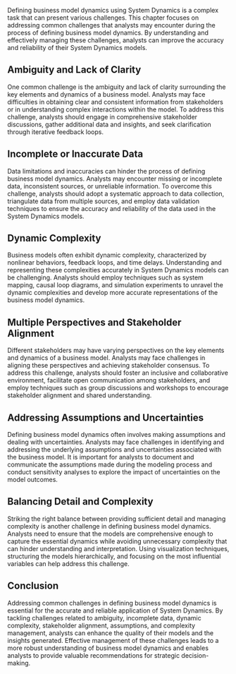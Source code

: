 
Defining business model dynamics using System Dynamics is a complex task that can present various challenges. This chapter focuses on addressing common challenges that analysts may encounter during the process of defining business model dynamics. By understanding and effectively managing these challenges, analysts can improve the accuracy and reliability of their System Dynamics models.

## Ambiguity and Lack of Clarity

One common challenge is the ambiguity and lack of clarity surrounding the key elements and dynamics of a business model. Analysts may face difficulties in obtaining clear and consistent information from stakeholders or in understanding complex interactions within the model. To address this challenge, analysts should engage in comprehensive stakeholder discussions, gather additional data and insights, and seek clarification through iterative feedback loops.

## Incomplete or Inaccurate Data

Data limitations and inaccuracies can hinder the process of defining business model dynamics. Analysts may encounter missing or incomplete data, inconsistent sources, or unreliable information. To overcome this challenge, analysts should adopt a systematic approach to data collection, triangulate data from multiple sources, and employ data validation techniques to ensure the accuracy and reliability of the data used in the System Dynamics models.

## Dynamic Complexity

Business models often exhibit dynamic complexity, characterized by nonlinear behaviors, feedback loops, and time delays. Understanding and representing these complexities accurately in System Dynamics models can be challenging. Analysts should employ techniques such as system mapping, causal loop diagrams, and simulation experiments to unravel the dynamic complexities and develop more accurate representations of the business model dynamics.

## Multiple Perspectives and Stakeholder Alignment

Different stakeholders may have varying perspectives on the key elements and dynamics of a business model. Analysts may face challenges in aligning these perspectives and achieving stakeholder consensus. To address this challenge, analysts should foster an inclusive and collaborative environment, facilitate open communication among stakeholders, and employ techniques such as group discussions and workshops to encourage stakeholder alignment and shared understanding.

## Addressing Assumptions and Uncertainties

Defining business model dynamics often involves making assumptions and dealing with uncertainties. Analysts may face challenges in identifying and addressing the underlying assumptions and uncertainties associated with the business model. It is important for analysts to document and communicate the assumptions made during the modeling process and conduct sensitivity analyses to explore the impact of uncertainties on the model outcomes.

## Balancing Detail and Complexity

Striking the right balance between providing sufficient detail and managing complexity is another challenge in defining business model dynamics. Analysts need to ensure that the models are comprehensive enough to capture the essential dynamics while avoiding unnecessary complexity that can hinder understanding and interpretation. Using visualization techniques, structuring the models hierarchically, and focusing on the most influential variables can help address this challenge.

## Conclusion

Addressing common challenges in defining business model dynamics is essential for the accurate and reliable application of System Dynamics. By tackling challenges related to ambiguity, incomplete data, dynamic complexity, stakeholder alignment, assumptions, and complexity management, analysts can enhance the quality of their models and the insights generated. Effective management of these challenges leads to a more robust understanding of business model dynamics and enables analysts to provide valuable recommendations for strategic decision-making.
